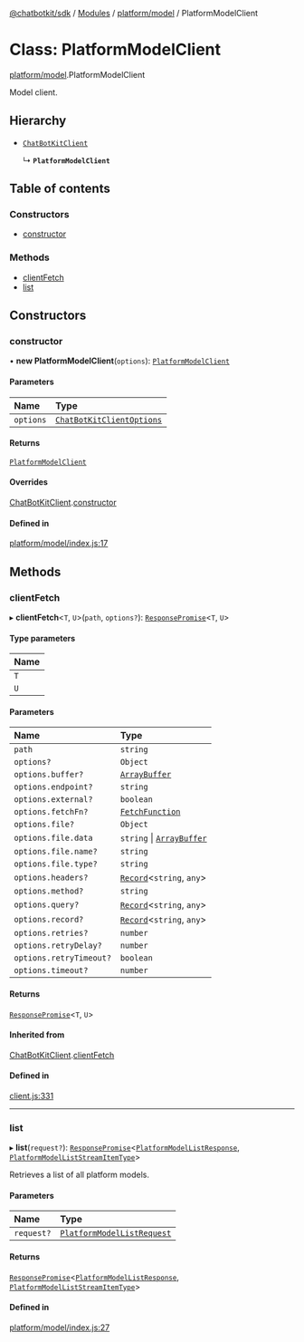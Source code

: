 [@chatbotkit/sdk](../README.md) / [Modules](../modules.md) / [platform/model](../modules/platform_model.md) / PlatformModelClient

# Class: PlatformModelClient

[platform/model](../modules/platform_model.md).PlatformModelClient

Model client.

## Hierarchy

- [`ChatBotKitClient`](client.ChatBotKitClient.md)

  ↳ **`PlatformModelClient`**

## Table of contents

### Constructors

- [constructor](platform_model.PlatformModelClient.md#constructor)

### Methods

- [clientFetch](platform_model.PlatformModelClient.md#clientfetch)
- [list](platform_model.PlatformModelClient.md#list)

## Constructors

### constructor

• **new PlatformModelClient**(`options`): [`PlatformModelClient`](platform_model.PlatformModelClient.md)

#### Parameters

| Name | Type |
| :------ | :------ |
| `options` | [`ChatBotKitClientOptions`](../interfaces/client.ChatBotKitClientOptions.md) |

#### Returns

[`PlatformModelClient`](platform_model.PlatformModelClient.md)

#### Overrides

[ChatBotKitClient](client.ChatBotKitClient.md).[constructor](client.ChatBotKitClient.md#constructor)

#### Defined in

[platform/model/index.js:17](https://github.com/chatbotkit/node-sdk/blob/main/packages/sdk/src/platform/model/index.js#L17)

## Methods

### clientFetch

▸ **clientFetch**\<`T`, `U`\>(`path`, `options?`): [`ResponsePromise`](client.ResponsePromise.md)\<`T`, `U`\>

#### Type parameters

| Name |
| :------ |
| `T` |
| `U` |

#### Parameters

| Name | Type |
| :------ | :------ |
| `path` | `string` |
| `options?` | `Object` |
| `options.buffer?` | [`ArrayBuffer`]( https://developer.mozilla.org/docs/Web/JavaScript/Reference/Global_Objects/ArrayBuffer ) |
| `options.endpoint?` | `string` |
| `options.external?` | `boolean` |
| `options.fetchFn?` | [`FetchFunction`](../modules/client.md#fetchfunction) |
| `options.file?` | `Object` |
| `options.file.data` | `string` \| [`ArrayBuffer`]( https://developer.mozilla.org/docs/Web/JavaScript/Reference/Global_Objects/ArrayBuffer ) |
| `options.file.name?` | `string` |
| `options.file.type?` | `string` |
| `options.headers?` | [`Record`]( https://www.typescriptlang.org/docs/handbook/utility-types.html#recordkeys-type )\<`string`, `any`\> |
| `options.method?` | `string` |
| `options.query?` | [`Record`]( https://www.typescriptlang.org/docs/handbook/utility-types.html#recordkeys-type )\<`string`, `any`\> |
| `options.record?` | [`Record`]( https://www.typescriptlang.org/docs/handbook/utility-types.html#recordkeys-type )\<`string`, `any`\> |
| `options.retries?` | `number` |
| `options.retryDelay?` | `number` |
| `options.retryTimeout?` | `boolean` |
| `options.timeout?` | `number` |

#### Returns

[`ResponsePromise`](client.ResponsePromise.md)\<`T`, `U`\>

#### Inherited from

[ChatBotKitClient](client.ChatBotKitClient.md).[clientFetch](client.ChatBotKitClient.md#clientfetch)

#### Defined in

[client.js:331](https://github.com/chatbotkit/node-sdk/blob/main/packages/sdk/src/client.js#L331)

___

### list

▸ **list**(`request?`): [`ResponsePromise`](client.ResponsePromise.md)\<[`PlatformModelListResponse`](../modules/platform_model_v1.md#platformmodellistresponse), [`PlatformModelListStreamItemType`](../modules/platform_model_v1.md#platformmodelliststreamitemtype)\>

Retrieves a list of all platform models.

#### Parameters

| Name | Type |
| :------ | :------ |
| `request?` | [`PlatformModelListRequest`](../modules/platform_model_v1.md#platformmodellistrequest) |

#### Returns

[`ResponsePromise`](client.ResponsePromise.md)\<[`PlatformModelListResponse`](../modules/platform_model_v1.md#platformmodellistresponse), [`PlatformModelListStreamItemType`](../modules/platform_model_v1.md#platformmodelliststreamitemtype)\>

#### Defined in

[platform/model/index.js:27](https://github.com/chatbotkit/node-sdk/blob/main/packages/sdk/src/platform/model/index.js#L27)
